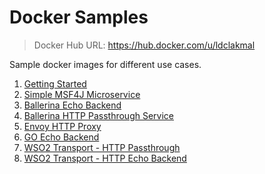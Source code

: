 # Docker Samples

> Docker Hub URL: https://hub.docker.com/u/ldclakmal

Sample docker images for different use cases.

1. [Getting Started](./sample)
2. [Simple MSF4J Microservice](./msf4j)
3. [Ballerina Echo Backend](./ballerina-echo-backend)
4. [Ballerina HTTP Passthrough Service](./ballerina-http-passthrough)
5. [Envoy HTTP Proxy](./envoy)
6. [GO Echo Backend](./go-echo-backend)
7. [WSO2 Transport - HTTP Passthrough](./wso2-transport-http-passthrough)
7. [WSO2 Transport - HTTP Echo Backend](./wso2-transport-echo-backend)
